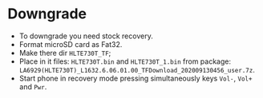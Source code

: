 # Downgrade

- To downgrade you need stock recovery.
- Format microSD card as Fat32.
- Make there dir `HLTE730T_TF`;
- Place in it files: `HLTE730T.bin` and `HLTE730T_1.bin` from package: `LA6929(HLTE730T)_L1632.6.06.01.00_TFDownload_202009130456_user.7z`.
- Start phone in recovery mode pressing simultaneously keys `Vol-`, `Vol+` and `Pwr`.
